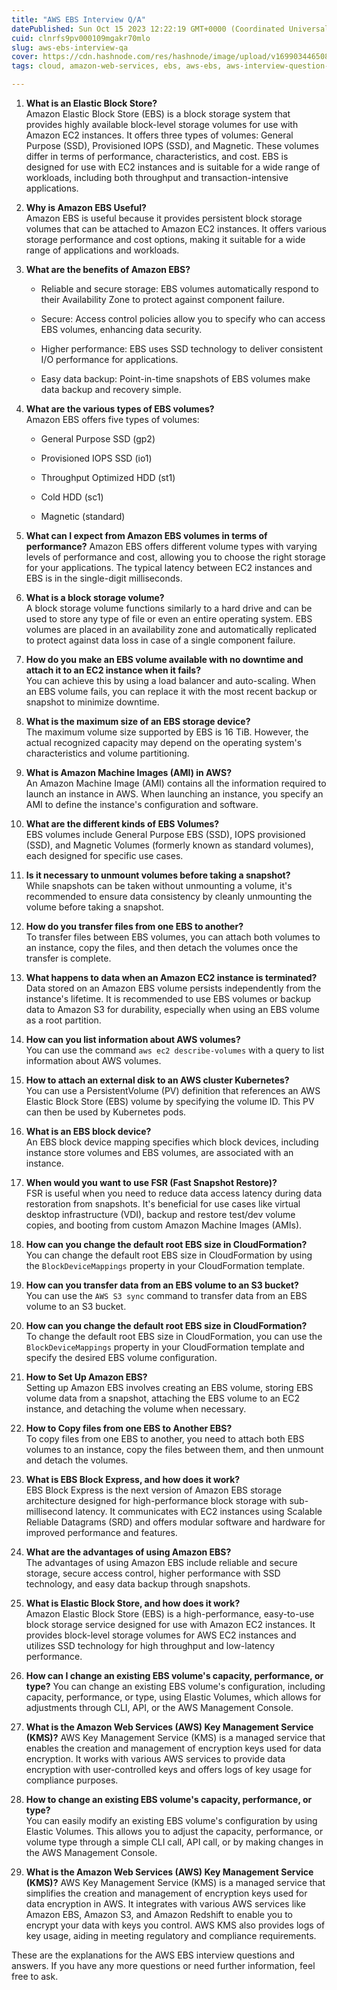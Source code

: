 ```yaml
---
title: "AWS EBS Interview Q/A"
datePublished: Sun Oct 15 2023 12:22:19 GMT+0000 (Coordinated Universal Time)
cuid: clnrfs9pv000109mgakr70mlo
slug: aws-ebs-interview-qa
cover: https://cdn.hashnode.com/res/hashnode/image/upload/v1699034465084/3bf7f1d9-b5d6-4449-9cd6-1b6836033722.png
tags: cloud, amazon-web-services, ebs, aws-ebs, aws-interview-question-and-answers

---
```


1. **What is an Elastic Block Store?**  
    Amazon Elastic Block Store (EBS) is a block storage system that provides highly available block-level storage volumes for use with Amazon EC2 instances. It offers three types of volumes: General Purpose (SSD), Provisioned IOPS (SSD), and Magnetic. These volumes differ in terms of performance, characteristics, and cost. EBS is designed for use with EC2 instances and is suitable for a wide range of workloads, including both throughput and transaction-intensive applications.
    
2. **Why is Amazon EBS Useful?**  
    Amazon EBS is useful because it provides persistent block storage volumes that can be attached to Amazon EC2 instances. It offers various storage performance and cost options, making it suitable for a wide range of applications and workloads.
    
3. **What are the benefits of Amazon EBS?**
    
    * Reliable and secure storage: EBS volumes automatically respond to their Availability Zone to protect against component failure.
        
    * Secure: Access control policies allow you to specify who can access EBS volumes, enhancing data security.
        
    * Higher performance: EBS uses SSD technology to deliver consistent I/O performance for applications.
        
    * Easy data backup: Point-in-time snapshots of EBS volumes make data backup and recovery simple.
        
4. **What are the various types of EBS volumes?**  
    Amazon EBS offers five types of volumes:
    
    * General Purpose SSD (gp2)
        
    * Provisioned IOPS SSD (io1)
        
    * Throughput Optimized HDD (st1)
        
    * Cold HDD (sc1)
        
    * Magnetic (standard)
        
5. **What can I expect from Amazon EBS volumes in terms of performance?** Amazon EBS offers different volume types with varying levels of performance and cost, allowing you to choose the right storage for your applications. The typical latency between EC2 instances and EBS is in the single-digit milliseconds.
    
6. **What is a block storage volume?**  
    A block storage volume functions similarly to a hard drive and can be used to store any type of file or even an entire operating system. EBS volumes are placed in an availability zone and automatically replicated to protect against data loss in case of a single component failure.
    
7. **How do you make an EBS volume available with no downtime and attach it to an EC2 instance when it fails?**  
    You can achieve this by using a load balancer and auto-scaling. When an EBS volume fails, you can replace it with the most recent backup or snapshot to minimize downtime.
    
8. **What is the maximum size of an EBS storage device?**  
    The maximum volume size supported by EBS is 16 TiB. However, the actual recognized capacity may depend on the operating system's characteristics and volume partitioning.
    
9. **What is Amazon Machine Images (AMI) in AWS?**  
    An Amazon Machine Image (AMI) contains all the information required to launch an instance in AWS. When launching an instance, you specify an AMI to define the instance's configuration and software.
    
10. **What are the different kinds of EBS Volumes?**  
    EBS volumes include General Purpose EBS (SSD), IOPS provisioned (SSD), and Magnetic Volumes (formerly known as standard volumes), each designed for specific use cases.
    
11. **Is it necessary to unmount volumes before taking a snapshot?**  
    While snapshots can be taken without unmounting a volume, it's recommended to ensure data consistency by cleanly unmounting the volume before taking a snapshot.
    
12. **How do you transfer files from one EBS to another?**  
    To transfer files between EBS volumes, you can attach both volumes to an instance, copy the files, and then detach the volumes once the transfer is complete.
    
13. **What happens to data when an Amazon EC2 instance is terminated?**  
    Data stored on an Amazon EBS volume persists independently from the instance's lifetime. It is recommended to use EBS volumes or backup data to Amazon S3 for durability, especially when using an EBS volume as a root partition.
    
14. **How can you list information about AWS volumes?**  
    You can use the command `aws ec2 describe-volumes` with a query to list information about AWS volumes.
    
15. **How to attach an external disk to an AWS cluster Kubernetes?**  
    You can use a PersistentVolume (PV) definition that references an AWS Elastic Block Store (EBS) volume by specifying the volume ID. This PV can then be used by Kubernetes pods.
    
16. **What is an EBS block device?**  
    An EBS block device mapping specifies which block devices, including instance store volumes and EBS volumes, are associated with an instance.
    
17. **When would you want to use FSR (Fast Snapshot Restore)?**  
    FSR is useful when you need to reduce data access latency during data restoration from snapshots. It's beneficial for use cases like virtual desktop infrastructure (VDI), backup and restore test/dev volume copies, and booting from custom Amazon Machine Images (AMIs).
    
18. **How can you change the default root EBS size in CloudFormation?**  
    You can change the default root EBS size in CloudFormation by using the `BlockDeviceMappings` property in your CloudFormation template.
    
19. **How can you transfer data from an EBS volume to an S3 bucket?**  
    You can use the `AWS S3 sync` command to transfer data from an EBS volume to an S3 bucket.
    
20. **How can you change the default root EBS size in CloudFormation?**  
    To change the default root EBS size in CloudFormation, you can use the `BlockDeviceMappings` property in your CloudFormation template and specify the desired EBS volume configuration.
    
21. **How to Set Up Amazon EBS?**  
    Setting up Amazon EBS involves creating an EBS volume, storing EBS volume data from a snapshot, attaching the EBS volume to an EC2 instance, and detaching the volume when necessary.
    
22. **How to Copy files from one EBS to Another EBS?**  
    To copy files from one EBS to another, you need to attach both EBS volumes to an instance, copy the files between them, and then unmount and detach the volumes.
    
23. **What is EBS Block Express, and how does it work?**  
    EBS Block Express is the next version of Amazon EBS storage architecture designed for high-performance block storage with sub-millisecond latency. It communicates with EC2 instances using Scalable Reliable Datagrams (SRD) and offers modular software and hardware for improved performance and features.
    
24. **What are the advantages of using Amazon EBS?**  
    The advantages of using Amazon EBS include reliable and secure storage, secure access control, higher performance with SSD technology, and easy data backup through snapshots.
    
25. **What is Elastic Block Store, and how does it work?**  
    Amazon Elastic Block Store (EBS) is a high-performance, easy-to-use block storage service designed for use with Amazon EC2 instances. It provides block-level storage volumes for AWS EC2 instances and utilizes SSD technology for high throughput and low-latency performance.
    
26. **How can I change an existing EBS volume's capacity, performance, or type?** You can change an existing EBS volume's configuration, including capacity, performance, or type, using Elastic Volumes, which allows for adjustments through CLI, API, or the AWS Management Console.
    
27. **What is the Amazon Web Services (AWS) Key Management Service (KMS)?** AWS Key Management Service (KMS) is a managed service that enables the creation and management of encryption keys used for data encryption. It works with various AWS services to provide data encryption with user-controlled keys and offers logs of key usage for compliance purposes.
    
28. **How to change an existing EBS volume's capacity, performance, or type?**  
    You can easily modify an existing EBS volume's configuration by using Elastic Volumes. This allows you to adjust the capacity, performance, or volume type through a simple CLI call, API call, or by making changes in the AWS Management Console.
    
29. **What is the Amazon Web Services (AWS) Key Management Service (KMS)?** AWS Key Management Service (KMS) is a managed service that simplifies the creation and management of encryption keys used for data encryption in AWS. It integrates with various AWS services like Amazon EBS, Amazon S3, and Amazon Redshift to enable you to encrypt your data with keys you control. AWS KMS also provides logs of key usage, aiding in meeting regulatory and compliance requirements.
    

These are the explanations for the AWS EBS interview questions and answers. If you have any more questions or need further information, feel free to ask.